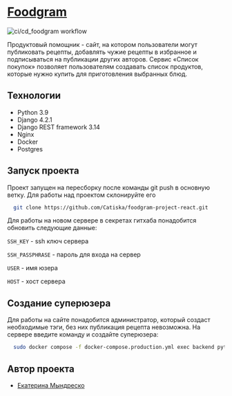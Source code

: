 
# [Foodgram](foodgram.catiska.ru)



![ci/cd_foodgram workflow](https://github.com/catiska/foodgram-project-react/actions/workflows/main.yml/badge.svg?event=push)

Продуктовый помощник - сайт, на котором пользователи могут публиковать рецепты, добавлять чужие рецепты в избранное и подписываться на публикации других авторов. Сервис «Список покупок» позволяет пользователям создавать список продуктов, которые нужно купить для приготовления выбранных блюд. 


## Технологии


- Python 3.9
- Django 4.2.1
- Django REST framework 3.14
- Nginx
- Docker
- Postgres


## Запуск проекта

Проект запущен на пересборку после команды git push в основную ветку. Для работы над проектом склонируйте его

```bash
  git clone https://github.com/Catiska/foodgram-project-react.git
```

Для работы на новом сервере в секретах гитхаба понадобится обновить следующие данные:

`SSH_KEY` - ssh ключ сервера

`SSH_PASSPHRASE` - пароль для входа на сервер

`USER` - имя юзера

`HOST` - хост сервера


## Создание суперюзера

Для работы на сайте понадобится администратор, который создаст необходимые тэги, без них публикация рецепта невозможна. На сервере введите команду и создайте суперюзера:

```bash
  sudo docker compose -f docker-compose.production.yml exec backend python manage.py createsuperuser
```
    


  
## Автор проекта

- [Екатерина Мындреско](https://github.com/Catiska)
